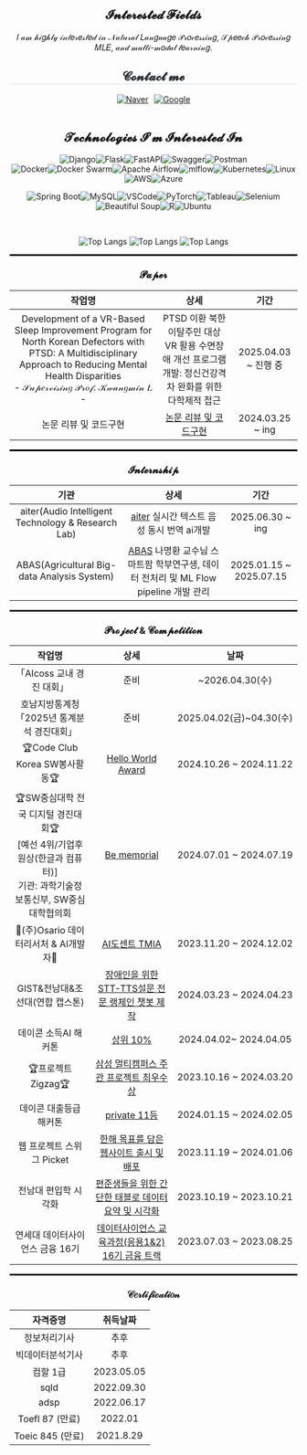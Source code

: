 
<div align="center"> 

## 𝓘𝓷𝓽𝓮𝓻𝓮𝓼𝓽𝓮𝓭 𝓕𝓲𝓮𝓵𝓭𝓼

𝐼 𝒶𝓂 𝒽𝒾𝑔𝒽𝓁𝓎 𝒾𝓃𝓉𝑒𝓇𝑒𝓈𝓉𝑒𝒹 𝒾𝓃 𝒩𝒶𝓉𝓊𝓇𝒶𝓁 𝐿𝒶𝓃𝑔𝓊𝒶𝑔𝑒 𝒫𝓇𝑜𝒸𝑒𝓈𝓈𝒾𝓃𝑔, 𝒮𝓅𝑒𝑒𝒸𝒽 𝒫𝓇𝑜𝒸𝑒𝓈𝓈𝒾𝓃𝑔 𝑀𝐿𝐸, 𝒶𝓃𝒹 𝓂𝓊𝓁𝓉𝒾-𝓂𝑜𝒹𝒶𝓁 𝓁𝑒𝒶𝓇𝓃𝒾𝓃𝑔.
</div>

<div align="center">
    <h2 style="border-bottom: 1px solid #d8dee4; color: #282d33;"> 𝓒𝓸𝓷𝓽𝓪𝓬𝓽 𝓶𝓮 </h2>
    <div style="display: flex; justify-content: center; gap: 10px;">
        <!-- 네이버 메일 배지 -->
        <a href="mailto:wodus1530@naver.com"> 
            <img src="https://img.shields.io/badge/Naver-03C75A?style=for-the-badge&logo=Naver&logoColor=white" alt="Naver">
        </a>
        <!-- 구글 메일 배지 -->
        <a href="mailto:hopio0822@gmail.com"> 
            <img src="https://img.shields.io/badge/Google-4285F4?style=for-the-badge&logo=Google&logoColor=white" alt="Google">
        </a>
    </div>
    <br> 
</div>


<div align="center">   


## 𝓣𝓮𝓬𝓱𝓷𝓸𝓵𝓸𝓰𝓲𝓮𝓼 𝓘’𝓶 𝓘𝓷𝓽𝓮𝓻𝓮𝓼𝓽𝓮𝓭 𝓘𝓷

![Django](https://img.shields.io/badge/django-%23092E20.svg?style=for-the-badge&logo=django&logoColor=white)![Flask](https://img.shields.io/badge/flask-%23000.svg?style=for-the-badge&logo=flask&logoColor=white)![FastAPI](https://img.shields.io/badge/FastAPI-005571?style=for-the-badge&logo=fastapi)![Swagger](https://img.shields.io/badge/-Swagger-%23Clojure?style=for-the-badge&logo=swagger&logoColor=white)![Postman](https://img.shields.io/badge/Postman-FF6C37?style=for-the-badge&logo=postman&logoColor=white)  
![Docker](https://img.shields.io/badge/docker-%230db7ed.svg?style=for-the-badge&logo=docker&logoColor=white)![Docker Swarm](https://img.shields.io/badge/Docker%20Swarm-%232496ED.svg?style=for-the-badge&logo=docker&logoColor=white)![Apache Airflow](https://img.shields.io/badge/Apache%20Airflow-017CEE?style=for-the-badge&logo=Apache%20Airflow&logoColor=white)![mlflow](https://img.shields.io/badge/mlflow-%23d9ead3.svg?style=for-the-badge&logo=numpy&logoColor=blue)![Kubernetes](https://img.shields.io/badge/kubernetes-%23326ce5.svg?style=for-the-badge&logo=kubernetes&logoColor=white)![Linux](https://img.shields.io/badge/Linux-FCC624?style=for-the-badge&logo=linux&logoColor=black)![AWS](https://img.shields.io/badge/AWS-%23FF9900.svg?style=for-the-badge&logo=Amazon%20Web%20Services&logoColor=white)![Azure](https://img.shields.io/badge/azure-%2300CCFF.svg?style=for-the-badge&logo=microsoftazure&logoColor=white)



![Spring Boot](https://img.shields.io/badge/Spring%20Boot-6DB33F?style=for-the-badge&logo=SpringBoot&logoColor=white)![MySQL](https://img.shields.io/badge/MySQL-4479A1?style=for-the-badge&logo=MySQL&logoColor=white)![VSCode](https://img.shields.io/badge/VSCode-007ACC?style=for-the-badge&logo=VisualStudioCode&logoColor=white)![PyTorch](https://img.shields.io/badge/PyTorch-EE4C2C?style=for-the-badge&logo=pytorch&logoColor=white)![Tableau](https://img.shields.io/badge/Tableau-E97627?style=for-the-badge&logo=tableau&logoColor=white)![Selenium](https://img.shields.io/badge/Selenium-43B02A?style=for-the-badge&logo=Selenium&logoColor=white)![Beautiful Soup](https://img.shields.io/badge/Beautiful%20Soup-092E20?style=for-the-badge&logo=Beautiful%20Soup&logoColor=white)![R](https://img.shields.io/badge/r-%23276DC3.svg?style=for-the-badge&logo=r&logoColor=white)![Ubuntu](https://img.shields.io/badge/Ubuntu-E95420?style=for-the-badge&logo=ubuntu&logoColor=white)

</div>


<br/>

<div align="center">   
 

 
![Top Langs](http://github-profile-summary-cards.vercel.app/api/cards/stats?username=jyjnote&theme=transparent) ![Top Langs](http://github-profile-summary-cards.vercel.app/api/cards/repos-per-language?username=jyjnote&theme=transparent&exclude=None)
![Top Langs](http://github-profile-summary-cards.vercel.app/api/cards/profile-details?username=jyjnote&theme=transparent)

</div>

<hr style="height: 3px; border: none; background-color: black;">

<div align="center">
  <h3>𝓟𝓪𝓹𝓮𝓻</h3>

| 작업명 | 상세 | 기간 |
|:--------:|:------:|:------:|
| Development of a VR-Based Sleep Improvement Program for North Korean Defectors with PTSD: A Multidisciplinary Approach to Reducing Mental Health Disparities</br>- 𝒮𝓊𝓅𝑒𝓇𝓋𝒾𝓈𝒾𝓃𝑔 𝒫𝓇𝑜𝒻. 𝒦𝓌𝒶𝓃𝑔𝓂𝒾𝓃 𝐿 - | PTSD 이환 북한이탈주민 대상 VR 활용 수면장애 개선 프로그램 개발: 정신건강격차 완화를 위한 다학제적 접근 | 2025.04.03 ~ 진행 중 |
| 논문 리뷰 및 코드구현 | [논문 리뷰 및 코드구현](https://github.com/jyjnote/PaperWithCode) | 2024.03.25 ~ ing |
</div>

<hr style="height: 3px; border: none; background-color: black;">

<div align="center">
  <h3>𝓘𝓷𝓽𝓮𝓻𝓷𝓼𝓱𝓲𝓹</h3>

| 기관 | 상세 | 기간 |
|:--------:|:------:|:------:|
| aiter(Audio Intelligent Technology & Research Lab)  | [aiter](https://sites.google.com/view/gist-aiter/home) 실시간 텍스트 음성 동시 번역 ai개발 | 2025.06.30 ~ ing |
| ABAS(Agricultural Big-data Analysis System)  | [ABAS](https://www.abas.life/) 나명환 교수님 스마트팜 학부연구생, 데이터 전처리 및 ML Flow pipeline 개발 관리 | 2025.01.15 ~ 2025.07.15 |

</div>

<hr style="height: 3px; border: none; background-color: black;">

<div align="center">
  <h3>𝓟𝓻𝓸𝓳𝓮𝓬𝓽 & 𝓒𝓸𝓶𝓹𝓮𝓽𝓲𝓽𝓲𝓸𝓷</h3>
 
| 작업명 | 상세 | 날짜 |
|:--------:|:------:|:------:|
|「AIcoss 교내 경진 대회」|준비|~2026.04.30(수)|
|호남지방통계청「2025년 통계분석 경진대회」|준비|2025.04.02(금)~04.30(수)|
| 🏆Code Club Korea SW봉사활동🏆| [Hello World Award](https://cafe.naver.com/codeclubswvolunteer) | 2024.10.26 ~ 2024.11.22 |
| 🏆SW중심대학 전국 디지털 경진대회🏆</br>[예선 4위/기업후원상(한글과 컴퓨터)]</br>기관: 과학기술정보통신부, SW중심대학협의회| [Be memorial](https://github.com/Mawangadulnemi/TMIA_CNU/tree/main) | 2024.07.01 ~ 2024.07.19 |
| 🏢(주)Osario 데이터리서처 & AI개발자🏢 | [AI도센트 TMIA](https://github.com/jyjnote/osario) | 2023.11.20 ~ 2024.12.02 |
| GIST&전남대&조선대(연합 캡스톤) | [장애인을 위한 STT-TTS설문 전문 랭체인 챗봇 제작](https://github.com/scorve12/Survey_Bot) | 2024.03.23 ~ 2024.04.23 |
| 데이콘 소득AI 해커톤 | [상위 10%](https://dacon.io/competitions/official/236230/leaderboard) | 2024.04.02~ 2024.04.05 |
| 🏆프로젝트 Zigzag🏆 | [삼성 멀티캠퍼스 주관 프로젝트 최우수상](https://github.com/jyjnote/Zigzag-) | 2023.10.16 ~ 2024.03.20 |
| 데이콘 대출등급 해커톤 | [private 11등](https://dacon.io/competitions/official/236214/leaderboard) | 2024.01.15 ~ 2024.02.05 |
| 웹 프로젝트 스위그 Picket | [한해 목표를 담은 웹사이트 출시 및 배포](https://www.swygbro.com/contents) | 2023.11.19 ~ 2024.01.06 |
| 전남대 편입학 시각화 | [편준생들을 위한 간단한 태블로 데이터 요약 및 시각화](https://public.tableau.com/app/profile/.56658177/viz/_16978657995030/2) | 2023.10.19 ~ 2023.10.21 |
| 연세대 데이터사이언스 금융 16기 | [데이터사이언스 교육과정(응용1&2) 16기 금융 트랙](https://github.com/jyjnote/CERTIPICATE) | 2023.07.03 ~ 2023.08.25 |
</div>

<hr style="height: 3px; border: none; background-color: black;">

<div align="center">
  <h3>𝒞𝑒𝓇𝓉𝒾𝒻𝒾𝒸𝒶𝓉𝒾𝑜𝓃</h3>

| 자격증명 | 취득날짜 |
|:----------:|:----------:|
| 정보처리기사 | 추후 |
| 빅데이터분석기사 | 추후 |
| 컴할 1급 | 2023.05.05 |
| sqld | 2022.09.30 |
| adsp | 2022.06.17 |
| Toefl 87 (만료) | 2022.01 |
| Toeic 845 (만료) | 2021.8.29 |
</div>


